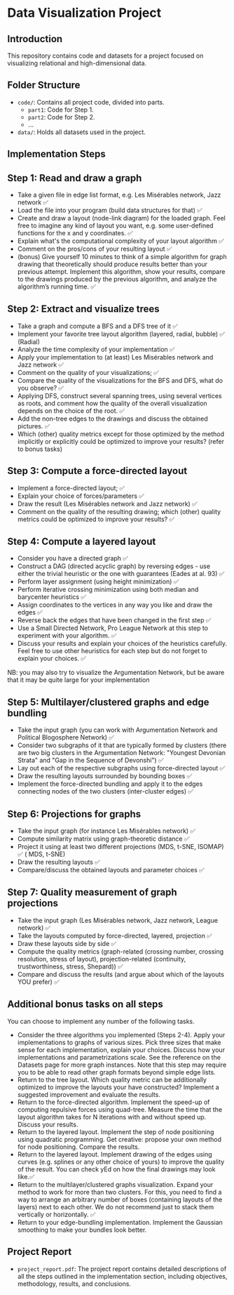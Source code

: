 # Data Visualization Project

## Introduction
This repository contains code and datasets for a project focused on visualizing relational and high-dimensional data.

## Folder Structure
- `code/`: Contains all project code, divided into parts.
  - `part1`: Code for Step 1.
  - `part2`: Code for Step 2.
  - ...
- `data/`: Holds all datasets used in the project.

## Implementation Steps

## Step 1: Read and draw a graph

* Take a given file in edge list format, e.g. Les Misérables network, Jazz network ✅
* Load the file into your program (build data structures for that) ✅
* Create and draw a layout (node-link diagram) for the loaded graph. Feel free to imagine any kind of layout you want, e.g. some user-defined functions for the x and y coordinates. ✅
* Explain what's the computational complexity of your layout algorithm ✅
* Comment on the pros/cons of your resulting layout ✅
* (bonus) Give yourself 10 minutes to think of a simple algorithm for graph drawing that theoretically should produce results better than your previous attempt. Implement this algorithm, show your results, compare to the drawings produced by the previous algorithm, and analyze the algorithm’s running time. ✅

## Step 2: Extract and visualize trees

* Take a graph and compute a BFS and a DFS tree of it ✅
* Implement your favorite tree layout algorithm (layered, radial, bubble) ✅ (Radial)
* Analyze the time complexity of your implementation ✅
* Apply your implementation to (at least) Les Misérables network and Jazz network ✅
* Comment on the quality of your visualizations; ✅
* Compare the quality of the visualizations for the BFS and DFS, what do you observe? ✅
* Applying DFS, construct several spanning trees, using several vertices as roots, and comment how the quality of the overall visualization depends on the choice of the root. ✅
* Add the non-tree edges to the drawings and discuss the obtained pictures. ✅
* Which (other) quality metrics except for those optimized by the method implicitly or explicitly could be optimized to improve your results? (refer to bonus tasks)

## Step 3: Compute a force-directed layout

* Implement a force-directed layout; ✅
* Explain your choice of forces/parameters ✅
* Draw the result (Les Misérables network and Jazz network) ✅
* Comment on the quality of the resulting drawing; which (other) quality metrics could be optimized to improve your results?  ✅

## Step 4: Compute a layered layout

* Consider you have a directed graph ✅
* Construct a DAG (directed acyclic graph) by reversing edges - use either the trivial heuristic or the one with guarantees (Eades at al. 93) ✅
* Perform layer assignment (using height minimization) ✅
* Perform iterative crossing minimization using both median and barycenter heuristics ✅
* Assign coordinates to the vertices in any way you like and draw the edges ✅
* Reverse back the edges that have been changed in the first step ✅
* Use a Small Directed Network, Pro League Network at this step to experiment with your algorithm. ✅
* Discuss your results and explain your choices of the heuristics carefully. Feel free to use other heuristics for each step but do not forget to explain your choices. ✅

NB: you may also try to visualize the Argumentation Network, but be aware that it may be quite large for your implementation

## Step 5: Multilayer/clustered graphs and edge bundling

* Take the input graph (you can work with Argumentation Network and Political Blogosphere Network) ✅
* Consider two subgraphs of it that are typically formed by clusters (there are two big clusters in the Argumentation Network: "Youngest Devonian Strata" and "Gap in the Sequence of Devonshi") ✅
* Lay out each of the respective subgraphs using force-directed layout ✅
* Draw the resulting layouts surrounded by bounding boxes ✅
* Implement the force-directed bundling and apply it to the edges connecting nodes of the two clusters (inter-cluster edges) ✅

## Step 6: Projections for graphs

* Take the input graph (for instance Les Misérables network) ✅
* Compute similarity matrix using graph-theoretic distance ✅
* Project it using at least two different projections (MDS, t-SNE, ISOMAP) ✅ ( MDS, t-SNE)
* Draw the resulting layouts ✅
* Compare/discuss the obtained layouts and parameter choices ✅

## Step 7: Quality measurement of graph projections

* Take the input graph (Les Misérables network, Jazz network, League network) ✅
* Take the layouts computed by force-directed, layered, projection ✅
* Draw these layouts side by side ✅
* Compute the quality metrics (graph-related (crossing number, crossing resolution, stress of layout), projection-related (continuity, trustworthiness, stress, Shepard)) ✅
* Compare and discuss the results (and argue about which of the layouts YOU prefer) ✅
  
## Additional bonus tasks on all steps

You can choose to implement any number of the following tasks.

* Consider the three algorithms you implemented (Steps 2-4). Apply your implementations to graphs of various sizes. Pick three sizes that make sense for each implementation, explain your choices. Discuss how your implementations and parametrizations scale. See the reference on the Datasets page for more graph instances. Note that this step may require you to be able to read other graph formats beyond simple edge lists.
* Return to the tree layout. Which quality metric can be additionally optimized to improve the layouts your have constructed? Implement a suggested improvement and evaluate the results.
* Return to the force-directed algorithm. Implement the speed-up of computing repulsive forces using quad-tree. Measure the time that the layout algorithm takes for N iterations with and without speed up. Discuss your results.
* Return to the layered layout. Implement the step of node positioning using quadratic programming. Get creative: propose your own method for node positioning. Compare the results.
* Return to the layered layout. Implement drawing of the edges using curves (e.g. splines or any other choice of yours) to improve the quality of the result. You can check yEd on how the final drawings may look like.✅
* Return to the multilayer/clustered graphs visualization. Expand your method to work for more than two clusters. For this, you need to find a way to arrange an arbitrary number of boxes (containing layouts of the layers) next to each other. We do not recommend just to stack them vertically or horizontally. ✅
* Return to your edge-bundling implementation. Implement the Gaussian smoothing to make your bundles look better.

## Project Report
- `project_report.pdf`: The project report contains detailed descriptions of all the steps outlined in the implementation section, including objectives, methodology, results, and conclusions.
